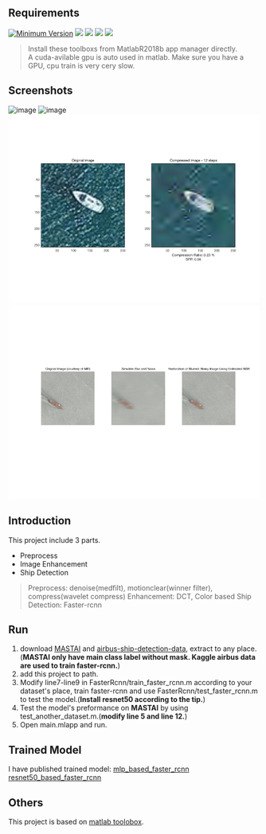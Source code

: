 ## Requirements

[![Minimum Version](https://img.shields.io/badge/Matlab-R2018b-green.svg)][matlab]
[![](https://img.shields.io/badge/Matlab-DeeplearningToolbox-brightgreen.svg)][matlab toolbox]
[![](https://img.shields.io/badge/Matlab-ImageProcessToolbox-orange.svg
)][matlab toolbox]
[![](https://img.shields.io/badge/Matlab-ComputerVisionSystemToolbox-yellow.svg)][matlab toolbox]
[![](https://img.shields.io/badge/Nvidia-CUDA--GPU-blue.svg)][cuda]

> Install these toolboxs from MatlabR2018b app manager directly.  
> A cuda-avilable gpu is auto used in matlab. Make sure you have a GPU, cpu train is very cery slow.

## Screenshots
![image](https://github.com/FingerRec/Faster-rcnn_Ship_detection/raw/master/Output/software_capture1.bmp)
![image](https://github.com/FingerRec/Faster-rcnn_Ship_detection/raw/master/Output/software_capture2.bmp)
![image](https://github.com/FingerRec/Faster-rcnn_Ship_detection/raw/master/Output/wavelet_filter_compress.bmp)
![image](https://github.com/FingerRec/Faster-rcnn_Ship_detection/raw/master/Output/wiener_filter_example_1.bmp)

## Introduction
This project include 3 parts.

* Preprocess
* Image Enhancement
* Ship Detection

> Preprocess: denoise(medfilt), motionclear(winner filter), compress(wavelet compress)
> Enhancement: DCT, Color based
> Ship Detection: Faster-rcnn

## Run
1. download [MASTAI](http://www.iuii.ua.es/datasets/masati/) and [airbus-ship-detection-data](https://www.kaggle.com/c/airbus-ship-detection/data), extract to any place. (**MASTAI only have main class label without mask. Kaggle airbus data are used to train faster-rcnn.**)
2. add this project to path.
3. Modify line7-line9 in FasterRcnn/train_faster_rcnn.m according to your dataset's place, train faster-rcnn and use FasterRcnn/test_faster_rcnn.m to test the model.(**Install resnet50 according to the tip.**)
4. Test the model's preformance on **MASTAI** by using test_another_dataset.m.(**modify line 5 and line 12.**)
5. Open main.mlapp and run.

## Trained Model

I have published trained model:
[mlp_based_faster_rcnn](https://www.dropbox.com/s/f5mvu4gr9if6r6d/ship_detection.mat?dl=0) [resnet50_based_faster_rcnn](https://www.dropbox.com/s/f5mvu4gr9if6r6d/ship_detection.mat?dl=0)
## Others
This project is based on [matlab toolobox](https://ww2.mathworks.cn/products.html).

[matlab]: https://ww2.mathworks.cn/products/matlab/whatsnew.html
[matlab toolbox]: https://ww2.mathworks.cn/products.html
[cuda]: https://developer.nvidia.com/cuda-downloads
